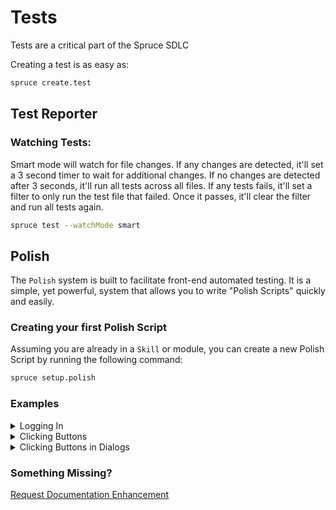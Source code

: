 # Tests

Tests are a critical part of the Spruce SDLC

Creating a test is as easy as:

```bash
spruce create.test
```

## Test Reporter

### Watching Tests:

Smart mode will watch for file changes. If any changes are detected, it'll set a 3 second timer to wait for additional changes. If no changes are detected after 3 seconds, it'll run all tests across all files. If any tests fails, it'll set a filter to only run the test file that failed. Once it passes, it'll clear the filter and run all tests again.

```bash
spruce test --watchMode smart
```

## Polish

The `Polish` system is built to facilitate front-end automated testing. It is a simple, yet powerful, system that allows you to write "Polish Scripts" quickly and easily.

### Creating your first Polish Script

Assuming you are already in a `Skill` or module, you can create a new Polish Script by running the following command:

```bash 
spruce setup.polish
```

### Examples

<details>
<summary>Logging In</summary>

```ts
import { PolishStep } from '@sprucelabs/heartwood-polish'

const script: PolishStep[] = [
    {
        click: {
            target: [['Field', 'phone']],
            text: '555-000-0018',
        },
    },
    {
        typeText: {
            target: [['Field', 'pin']],
            value: '0000'
        }
    }
]

export default script
```
</details>

<details>
<summary>Clicking Buttons</summary>

When you are clicking buttons, you can click by the following:

1. `primary`
2. `descructive`
3. Index (zero based)

```ts
import { PolishStep } from '@sprucelabs/heartwood-polish'

const script: PolishStep[] = [
    {
        click: {
            target: [['button', 'primary']],
        },
    },
    {
        click: {
            target: [['button', 'destructive']],
        },
    },
    {
        click: {
            target: [['button', 0]],
        },
    },
    {
        click: {
            target: [['button', 1]],
        },
    },
]

export default script
```
</details>

<details>
<summary>Clicking Buttons in Dialogs</summary>

```ts
import { PolishStep } from '@sprucelabs/heartwood-polish'

const script: PolishStep[] = [
    {
        click: {
            target: ['Dialog', ['Button','primary']]
        }
    }
]

export default script
```

</details>

### Something Missing?

<div class="grid-buttons">
    <a class="btn" href="https://forms.gle/2ZMtwUxg1egV8sHT8">Request Documentation Enhancement</a>
</div>